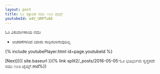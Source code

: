 ```yaml
---
layout: post
title: ಓಂ ಶತ್ರುಜಿತೆ ನಮಃ ೧೦೮ ಟೈಮ್ಸ್
youtubeId: a4V_URPTu6E
---
```

 
 
 ಓಂ ವಿಕುರ್ವಾಣಾಯ ನಮಃ  
 
 -  ಆಚರಣೆಗಳಿಂದ ಯಾರು ಸಾಧಿಸಲಾಗುವುದಿಲ್ಲ 
 
  
 
  
 
 
 
 
 
 


{% include youtubePlayer.html id=page.youtubeId %}
 
[Next]({{ site.baseurl }}{% link  split2/_posts/2016-05-05-ಓಂ ಭೂರ್ಭುವಃ ಸ್ವಸ್ತರವೇ ನಮಃ ೧೦೮ ಟೈಮ್ಸ್.md%})
 

